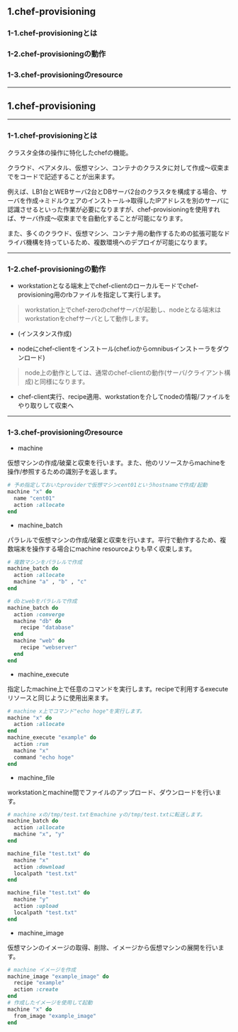 ## 1.chef-provisioning

### 1-1.chef-provisioningとは

### 1-2.chef-provisioningの動作

### 1-3.chef-provisioningのresource

---

## 1.chef-provisioning

---

### 1-1.chef-provisioningとは

クラスタ全体の操作に特化したchefの機能。

クラウド、ベアメタル、仮想マシン、コンテナのクラスタに対して作成～収束までをコードで記述することが出来ます。

例えば、LB1台とWEBサーバ2台とDBサーバ2台のクラスタを構成する場合、サーバを作成->ミドルウェアのインストール->取得したIPアドレスを別のサーバに認識させるといった作業が必要になりますが、chef-provisioningを使用すれば、サーバ作成～収束までを自動化することが可能になります。

また、多くのクラウド、仮想マシン、コンテナ用の動作するための拡張可能なドライバ機構を持っているため、複数環境へのデプロイが可能になります。

---

### 1-2.chef-provisioningの動作

- workstationとなる端末上でchef-clientのローカルモードでchef-provisioning用のrbファイルを指定して実行します。

> workstation上でchef-zeroのchefサーバが起動し、nodeとなる端末はworkstationをchefサーバとして動作します。

- (インスタンス作成)

- nodeにchef-clientをインストール(chef.ioからomnibusインストーラをダウンロード)

> node上の動作としては、通常のchef-clientの動作(サーバ/クライアント構成)と同様になります。

- chef-client実行、recipe適用、workstationを介してnodeの情報/ファイルをやり取りして収束へ


---

### 1-3.chef-provisioningのresource

- machine

仮想マシンの作成/破棄と収束を行います。また、他のリソースからmachineを操作/参照するための識別子を返します。

```ruby
# 予め指定しておいたproviderで仮想マシンcent01というhostnameで作成/起動
machine "x" do
  name "cent01"
  action :allocate
end
```

- machine_batch

パラレルで仮想マシンの作成/破棄と収束を行います。平行で動作するため、複数端末を操作する場合にmachine resourceよりも早く収束します。

```ruby
# 複数マシンをパラレルで作成
machine_batch do
  action :allocate
  machine "a" , "b" , "c"
end

# dbとwebをパラレルで作成
machine_batch do
  action :converge
  machine "db" do
    recipe "database"
  end
  machine "web" do
    recipe "webserver"
  end
end
```

- machine_execute

指定したmachine上で任意のコマンドを実行します。recipeで利用するexecuteリソースと同じように使用出来ます。

```ruby
# machine x上でコマンド"echo hoge"を実行します。
machine "x" do
  action :allocate
end
machine_execute "example" do
  action :run
  machine "x"
  command "echo hoge"
end
```

- machine_file

workstationとmachine間でファイルのアップロード、ダウンロードを行います。

```ruby
# machine xの/tmp/test.txtをmachine yの/tmp/test.txtに転送します。
machine_batch do
  action :allocate
  machine "x", "y"
end

machine_file "test.txt" do
  machine "x"
  action :download
  localpath "test.txt"
end

machine_file "test.txt" do
  machine "y"
  action :upload
  localpath "test.txt"
end
```

- machine_image

仮想マシンのイメージの取得、削除、イメージから仮想マシンの展開を行います。

```ruby
# machine イメージを作成
machine_image "example_image" do
  recipe "example"
  action :create
end
# 作成したイメージを使用して起動
machine "x" do
  from_image "example_image"
end
```
